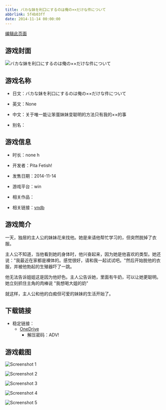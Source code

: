 ```yaml
---
title: バカな妹を利口にするのは俺の××だけな件について
abbrlink: 5f4b03ff
date: 2014-11-14 00:00:00
---
```

[编辑此页面](https://github.com/ACG-3/ADV3-source/blob/main/source/_posts/games/%E3%83%90%E3%82%AB%E3%81%AA%E5%A6%B9%E3%82%92%E5%88%A9%E5%8F%A3%E3%81%AB%E3%81%99%E3%82%8B%E3%81%AE%E3%81%AF%E4%BF%BA%E3%81%AE%C3%97%C3%97%E3%81%A0%E3%81%91%E3%81%AA%E4%BB%B6%E3%81%AB%E3%81%A4%E3%81%84%E3%81%A6.md)

## 游戏封面

![バカな妹を利口にするのは俺の××だけな件について](https://pan.timero.xyz/d/onedrive/img_lib_001/%E3%83%90%E3%82%AB%E3%81%AA%E5%A6%B9%E3%82%92%E5%88%A9%E5%8F%A3%E3%81%AB%E3%81%99%E3%82%8B%E3%81%AE%E3%81%AF%E4%BF%BA%E3%81%AE%C3%97%C3%97%E3%81%A0%E3%81%91%E3%81%AA%E4%BB%B6%E3%81%AB%E3%81%A4%E3%81%84%E3%81%A6_cover.avif)


## 游戏名称

- 日文：バカな妹を利口にするのは俺の××だけな件について
- 英文：None
- 中文：关于唯一能让笨蛋妹妹变聪明的方法只有我的××的事

- 别名：


## 游戏信息

- 时长：none h
- 开发者：Pita Fetish!
- 发售日期：2014-11-14
- 游戏平台：win
- 相关作品：

- 相关链接：[vndb](https://vndb.org/v16143)


## 游戏简介

一天，独居的主人公的妹妹花来找他。她是来请他帮忙学习的，但突然脱掉了衣服。

主人公不知道，当他看到她的身体时，他兴奋起来，因为她是他喜欢的类型。她还说："我最近在家都是裸体的。感觉很好，请和我一起试试吧。"然后开始脱他的衣服，并被他勃起的生殖器吓了一跳。

他无法告诉姐姐这是因为他好色。主人公告诉她，里面有牛奶，可以让她更聪明。她立刻抓住主角的肉棒说 "我想喝大姐的奶"

就这样，主人公和他的白痴但可爱的妹妹的生活开始了。




## 下载链接

- 稳定链接：
    - [OneDrive](https://pan.timero.xyz/onedrive/adv_lib_001/%E3%83%90%E3%82%AB%E3%81%AA%E5%A6%B9%E3%82%92%E5%88%A9%E5%8F%A3%E3%81%AB%E3%81%99%E3%82%8B%E3%81%AE%E3%81%AF%E4%BF%BA%E3%81%AE%C3%97%C3%97%E3%81%A0%E3%81%91%E3%81%AA%E4%BB%B6%E3%81%AB%E3%81%A4%E3%81%84%E3%81%A6)
        - 解压密码：ADV!



## 游戏截图


![Screenshot 1](https://pan.timero.xyz/d/onedrive/img_lib_001/%E3%83%90%E3%82%AB%E3%81%AA%E5%A6%B9%E3%82%92%E5%88%A9%E5%8F%A3%E3%81%AB%E3%81%99%E3%82%8B%E3%81%AE%E3%81%AF%E4%BF%BA%E3%81%AE%C3%97%C3%97%E3%81%A0%E3%81%91%E3%81%AA%E4%BB%B6%E3%81%AB%E3%81%A4%E3%81%84%E3%81%A6_Screenshot_1.avif)

![Screenshot 2](https://pan.timero.xyz/d/onedrive/img_lib_001/%E3%83%90%E3%82%AB%E3%81%AA%E5%A6%B9%E3%82%92%E5%88%A9%E5%8F%A3%E3%81%AB%E3%81%99%E3%82%8B%E3%81%AE%E3%81%AF%E4%BF%BA%E3%81%AE%C3%97%C3%97%E3%81%A0%E3%81%91%E3%81%AA%E4%BB%B6%E3%81%AB%E3%81%A4%E3%81%84%E3%81%A6_Screenshot_2.avif)

![Screenshot 3](https://pan.timero.xyz/d/onedrive/img_lib_001/%E3%83%90%E3%82%AB%E3%81%AA%E5%A6%B9%E3%82%92%E5%88%A9%E5%8F%A3%E3%81%AB%E3%81%99%E3%82%8B%E3%81%AE%E3%81%AF%E4%BF%BA%E3%81%AE%C3%97%C3%97%E3%81%A0%E3%81%91%E3%81%AA%E4%BB%B6%E3%81%AB%E3%81%A4%E3%81%84%E3%81%A6_Screenshot_3.avif)

![Screenshot 4](https://pan.timero.xyz/d/onedrive/img_lib_001/%E3%83%90%E3%82%AB%E3%81%AA%E5%A6%B9%E3%82%92%E5%88%A9%E5%8F%A3%E3%81%AB%E3%81%99%E3%82%8B%E3%81%AE%E3%81%AF%E4%BF%BA%E3%81%AE%C3%97%C3%97%E3%81%A0%E3%81%91%E3%81%AA%E4%BB%B6%E3%81%AB%E3%81%A4%E3%81%84%E3%81%A6_Screenshot_4.avif)

![Screenshot 5](https://pan.timero.xyz/d/onedrive/img_lib_001/%E3%83%90%E3%82%AB%E3%81%AA%E5%A6%B9%E3%82%92%E5%88%A9%E5%8F%A3%E3%81%AB%E3%81%99%E3%82%8B%E3%81%AE%E3%81%AF%E4%BF%BA%E3%81%AE%C3%97%C3%97%E3%81%A0%E3%81%91%E3%81%AA%E4%BB%B6%E3%81%AB%E3%81%A4%E3%81%84%E3%81%A6_Screenshot_5.avif)


